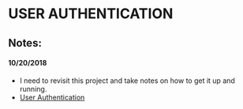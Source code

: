 # **USER AUTHENTICATION**

## **Notes:**

#### **10/20/2018**
- I need to revisit this project and take notes on how to get it up and running.
- [User Authentication](https://teamtreehouse.com/library/user-authentication-with-express-and-mongo)